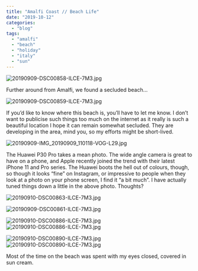 ```yaml
---
title: "Amalfi Coast // Beach Life"
date: "2019-10-12"
categories: 
  - "blog"
tags: 
  - "amalfi"
  - "beach"
  - "holiday"
  - "italy"
  - "sun"
---
```


![20190909-DSC00858-ILCE-7M3.jpg](/assets/images/8169b-20190909-dsc00858-ilce-7m3.jpg)

Further around from Amalfi, we found a secluded beach…

![20190909-DSC00859-ILCE-7M3.jpg](/assets/images/5b16b-20190909-dsc00859-ilce-7m3.jpg)

If you’d like to know where this beach is, you’ll have to let me know. I don’t want to publicise such things too much on the internet as it really is such a beautiful location I hope it can remain somewhat secluded. They are developing in the area, mind you, so my efforts might be short-lived.

![20190909-IMG_20190909_110118-VOG-L29.jpg](/assets/images/b7ba7-20190909-img_20190909_110118-vog-l29.jpg)

The Huawei P30 Pro takes a mean photo. The wide angle camera is great to have on a phone, and Apple recently joined the trend with their latest iPhone 11 and Pro series. The Huawei boots the hell out of colours, though, so though it looks “fine” on Instagram, or impressive to people when they look at a photo on your phone screen, I find it “a bit much”. I have actually tuned things down a little in the above photo. Thoughts?

![20190910-DSC00863-ILCE-7M3.jpg](/assets/images/6cebf-20190910-dsc00863-ilce-7m3.jpg)

![20190909-DSC00861-ILCE-7M3.jpg](/assets/images/a9ffa-20190909-dsc00861-ilce-7m3.jpg)

![20190910-DSC00886-ILCE-7M3.jpg](/assets/images/12a1c-20190910-dsc00886-ilce-7m3.jpg)![20190910-DSC00886-ILCE-7M3.jpg](/assets/images/12a1c-20190910-dsc00886-ilce-7m3.jpg)

![20190910-DSC00890-ILCE-7M3.jpg](/assets/images/78970-20190910-dsc00890-ilce-7m3.jpg)![20190910-DSC00890-ILCE-7M3.jpg](/assets/images/78970-20190910-dsc00890-ilce-7m3.jpg)

Most of the time on the beach was spent with my eyes closed, covered in sun cream.
